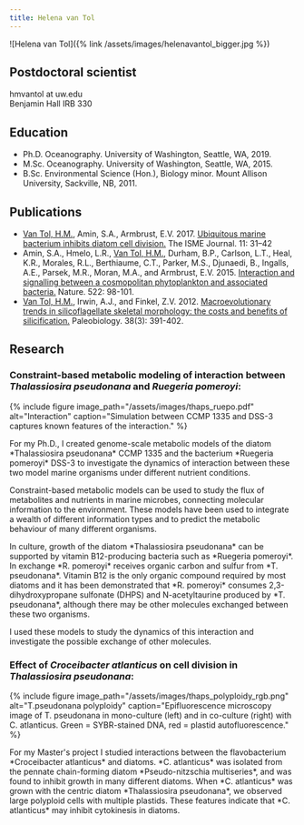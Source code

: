 ```yaml
---
title: Helena van Tol
---
```

![Helena van Tol]({% link /assets/images/helenavantol_bigger.jpg %})

## Postdoctoral scientist
hmvantol at uw.edu  
Benjamin Hall IRB 330

## Education
* Ph.D. Oceanography. University of Washington, Seattle, WA, 2019.
* M.Sc. Oceanography. University of Washington, Seattle, WA, 2015.
* B.Sc. Environmental Science (Hon.), Biology minor. Mount Allison University, Sackville, NB, 2011.

## Publications

* <ins>Van Tol, H.M.</ins>, Amin, S.A., Armbrust, E.V. 2017. [Ubiquitous marine bacterium inhibits diatom cell division.](http://dx.doi.org/10.1038/ismej.2016.112) The ISME Journal. 11: 31–42
* Amin, S.A., Hmelo, L.R., <ins>Van Tol, H.M.</ins>, Durham, B.P., Carlson, L.T., Heal, K.R., Morales, R.L., Berthiaume, C.T., Parker, M.S., Djunaedi, B., Ingalls, A.E., Parsek, M.R., Moran, M.A., and Armbrust, E.V. 2015. [Interaction and signalling between a cosmopolitan phytoplankton and associated bacteria.](http://dx.doi.org/10.1038/nature14488) Nature. 522: 98-101.
* <ins>Van Tol, H.M.</ins>, Irwin, A.J., and Finkel, Z.V. 2012. [Macroevolutionary trends in silicoflagellate skeletal morphology: the costs and benefits of silicification.](http://dx.doi.org/10.1666/11022.1) Paleobiology. 38(3): 391-402.

## Research
### Constraint-based metabolic modeling of interaction between *Thalassiosira pseudonana* and *Ruegeria pomeroyi*:
{% include figure image_path="/assets/images/thaps_ruepo.pdf" alt="Interaction" caption="Simulation between CCMP 1335 and DSS-3 captures known features of the interaction." %}
<p>For my Ph.D., I created genome-scale metabolic models of the diatom *Thalassiosira pseudonana* CCMP 1335 and the bacterium *Ruegeria pomeroyi* DSS-3 to investigate the dynamics of interaction between these two model marine organisms under different nutrient conditions.</p>
<p>Constraint-based metabolic models can be used to study the flux of metabolites and nutrients in marine microbes, connecting molecular information to the environment. These models have been used to integrate a wealth of different information types and to predict the metabolic behaviour of many different organisms.</p>
<p>In culture, growth of the diatom *Thalassiosira pseudonana* can be supported by vitamin B12-producing bacteria such as *Ruegeria pomeroyi*. In exchange *R. pomeroyi* receives organic carbon and sulfur from *T. pseudonana*. Vitamin B12 is the only organic compound required by most diatoms and it has been demonstrated that *R. pomeroyi* consumes 2,3-dihydroxypropane sulfonate (DHPS) and N-acetyltaurine produced by *T. pseudonana*, although there may be other molecules exchanged between these two organisms.</p>
<p>I used these models to study the dynamics of this interaction and investigate the possible exchange of other molecules.</p>

### Effect of *Croceibacter atlanticus* on cell division in *Thalassiosira pseudonana*:
{% include figure image_path="/assets/images/thaps_polyploidy_rgb.png" alt="T.pseudonana polyploidy" caption="Epifluorescence microscopy image of T. pseudonana in mono-culture (left) and in co-culture (right) with C. atlanticus. Green = SYBR-stained DNA, red = plastid autofluorescence." %}
<p>For my Master's project I studied interactions between the flavobacterium *Croceibacter atlanticus* and diatoms. *C. atlanticus* was isolated from the pennate chain-forming diatom *Pseudo-nitzschia multiseries*, and was found to inhibit growth in many different diatoms. When *C. atlanticus* was grown with the centric diatom *Thalassiosira pseudonana*, we observed large polyploid cells with multiple plastids. These features indicate that *C. atlanticus* may inhibit cytokinesis in diatoms.</p>
